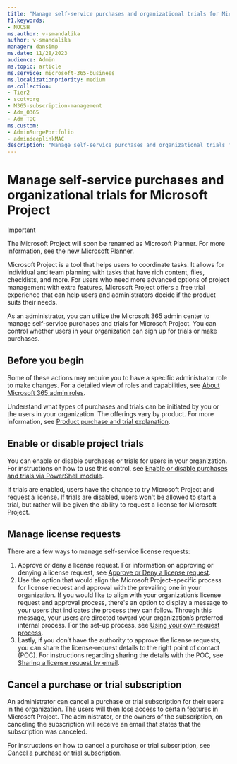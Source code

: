 ```yaml
---
title: "Manage self-service purchases and organizational trials for Microsoft Project"
f1.keywords:
- NOCSH
ms.author: v-smandalika
author: v-smandalika
manager: dansimp
ms.date: 11/28/2023
audience: Admin
ms.topic: article
ms.service: microsoft-365-business
ms.localizationpriority: medium
ms.collection: 
- Tier2
- scotvorg
- M365-subscription-management 
- Adm_O365
- Adm_TOC
ms.custom: 
- AdminSurgePortfolio
- admindeeplinkMAC
description: "Manage self-service purchases and organizational trials for Microsoft Project."
---
```


# Manage self-service purchases and organizational trials for Microsoft Project

> [!IMPORTANT]
> The Microsoft Project will soon be renamed as Microsoft Planner. For more information, see the [new Microsoft Planner](https://techcommunity.microsoft.com/t5/planner-blog/the-new-microsoft-planner-a-unified-experience-bringing-together/ba-p/3977998).

Microsoft Project is a tool that helps users to coordinate tasks. It allows for individual and team planning with tasks that have rich content, files, checklists, and more. For users who need more advanced options of project management with extra features, Microsoft Project offers a free trial experience that can help users and administrators decide if the product suits their needs.

As an administrator, you can utilize the Microsoft 365 admin center to manage self-service purchases and trials for Microsoft Project. You can control whether users in your organization can sign up for trials or make purchases.

## Before you begin

Some of these actions may require you to have a specific administrator role to make changes. For a detailed view of roles and capabilities, see [About Microsoft 365 admin roles](/microsoft-365/admin/add-users/about-admin-roles).

Understand what types of purchases and trials can be initiated by you or the users in your organization. The offerings vary by product. For more information, see [Product purchase and trial explanation](/microsoft-365/commerce/subscriptions/manage-self-service-purchases-admins?view=o365-worldwide#understand-purchases-and-trials).

## Enable or disable project trials

You can enable or disable purchases or trials for users in your organization. For instructions on how to use this control, see [Enable or disable purchases and trials via PowerShell module](/microsoft-365/commerce/subscriptions/manage-self-service-purchases-admins?view=o365-worldwide).

If trials are enabled, users have the chance to try Microsoft Project and request a license. If trials are disabled, users won't be allowed to start a trial, but rather will be given the ability to request a license for Microsoft Project.

## Manage license requests

There are a few ways to manage self-service license requests:

1. Approve or deny a license request. For information on approving or denying a license request, see [Approve or Deny a license request](/microsoft-365/commerce/licenses/manage-license-requests?view=o365-worldwide).
2. Use the option that would align the Microsoft Project-specific process for license request and approval with the prevailing one in your organization. If you would like to align with your organization’s license request and approval process, there's an option to display a message to your users that indicates the process they can follow. Through this message, your users are directed toward your organization’s preferred internal process. For the set-up process, see [Using your own request process](/microsoft-365/commerce/licenses/manage-license-requests?view=o365-worldwide).
3. Lastly, if you don’t have the authority to approve the license requests, you can share the license-request details to the right point of contact (POC). For instructions regarding sharing the details with the POC, see [Sharing a license request by email](/microsoft-365/commerce/licenses/manage-license-requests?view=o365-worldwide).

## Cancel a purchase or trial subscription

An administrator can cancel a purchase or trial subscription for their users in the organization. The users will then lose access to certain features in Microsoft Project. The administrator, or the owners of the subscription, on canceling the subscription will receive an email that states that the subscription was canceled.

For instructions on how to cancel a purchase or trial subscription, see [Cancel a purchase or trial subscription](/microsoft-365/commerce/subscriptions/manage-self-service-purchases-admins#cancel-a-purchase-or-trial-subscription).
